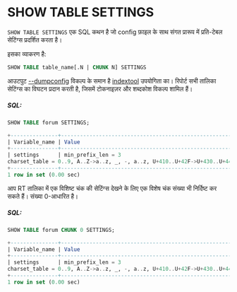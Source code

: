 # SHOW TABLE SETTINGS

<!-- example SHOW TABLE SETTINGS -->

`SHOW TABLE SETTINGS` एक SQL कथन है जो config फ़ाइल के साथ संगत प्रारूप में प्रति-टेबल सेटिंग्स प्रदर्शित करता है।

इसका व्याकरण है:

```sql
SHOW TABLE table_name[.N | CHUNK N] SETTINGS
```

आउटपुट [--dumpconfig](../../Miscellaneous_tools.md#indextool) विकल्प के समान है [indextool](../../Miscellaneous_tools.md#indextool) उपयोगिता का। रिपोर्ट सभी तालिका सेटिंग्स का विघटन प्रदान करती है, जिसमें टोकनाइज़र और शब्दकोश विकल्प शामिल हैं।

<!-- intro -->
##### SQL:
<!-- request SQL -->

```sql
SHOW TABLE forum SETTINGS;
```

<!-- response SQL -->
```sql
+---------------+-----------------------------------------------------------------------------------------------------------+
| Variable_name | Value                                                                                                     |
+---------------+-----------------------------------------------------------------------------------------------------------+
| settings      | min_prefix_len = 3
charset_table = 0..9, A..Z->a..z, _, -, a..z, U+410..U+42F->U+430..U+44F, U+430..U+44F |
+---------------+-----------------------------------------------------------------------------------------------------------+
1 row in set (0.00 sec)
```

<!-- end -->

<!-- example SHOW TABLE SETTINGS N -->

आप RT तालिका में एक विशिष्ट चंक की सेटिंग्स देखने के लिए एक विशेष चंक संख्या भी निर्दिष्ट कर सकते हैं। संख्या 0-आधारित है।

<!-- intro -->
##### SQL:
<!-- request SQL -->

```sql
SHOW TABLE forum CHUNK 0 SETTINGS;
```

<!-- response SQL -->
```sql
+---------------+-----------------------------------------------------------------------------------------------------------+
| Variable_name | Value                                                                                                     |
+---------------+-----------------------------------------------------------------------------------------------------------+
| settings      | min_prefix_len = 3
charset_table = 0..9, A..Z->a..z, _, -, a..z, U+410..U+42F->U+430..U+44F, U+430..U+44F |
+---------------+-----------------------------------------------------------------------------------------------------------+
1 row in set (0.00 sec)
```

<!-- end -->
<!-- proofread -->
